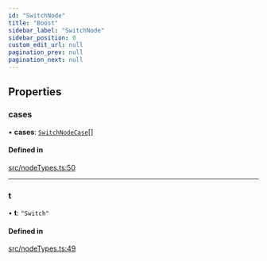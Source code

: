 ```yaml
---
id: "SwitchNode"
title: "Boost"
sidebar_label: "SwitchNode"
sidebar_position: 0
custom_edit_url: null
pagination_prev: null
pagination_next: null
---
```


## Properties

### cases

• **cases**: [`SwitchNodeCase`](SwitchNodeCase.md)[]

#### Defined in

[src/nodeTypes.ts:50](https://github.com/yolmio/boost/blob/5cada48/src/nodeTypes.ts#L50)

___

### t

• **t**: ``"Switch"``

#### Defined in

[src/nodeTypes.ts:49](https://github.com/yolmio/boost/blob/5cada48/src/nodeTypes.ts#L49)
